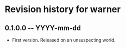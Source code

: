 # Revision history for warner

## 0.1.0.0 -- YYYY-mm-dd

* First version. Released on an unsuspecting world.

